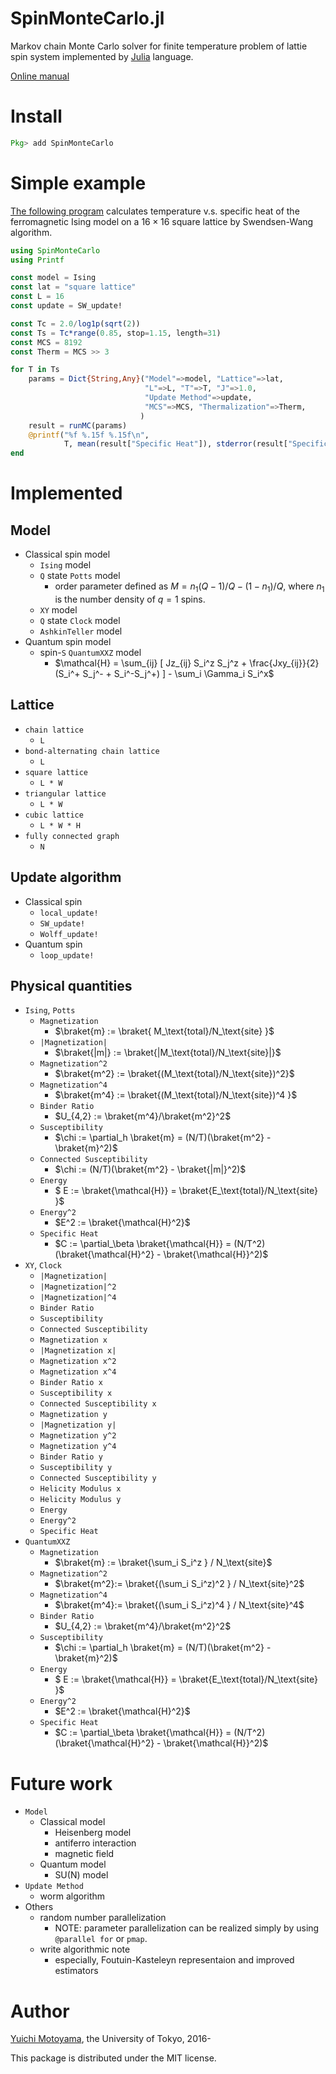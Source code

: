 # SpinMonteCarlo.jl
Markov chain Monte Carlo solver for finite temperature problem of lattie spin system implemented by [Julia](https://julialang.org) language.

[Online manual](https://yomichi.github.io/SpinMonteCarlo.jl/latest)

# Install

``` julia
Pkg> add SpinMonteCarlo
```

# Simple example

[The following program](example/simple.jl) calculates temperature v.s. specific heat of the ferromagnetic Ising model on a $16\times 16$ square lattice by Swendsen-Wang algorithm.

``` julia
using SpinMonteCarlo
using Printf

const model = Ising
const lat = "square lattice"
const L = 16
const update = SW_update!

const Tc = 2.0/log1p(sqrt(2))
const Ts = Tc*range(0.85, stop=1.15, length=31)
const MCS = 8192
const Therm = MCS >> 3

for T in Ts
    params = Dict{String,Any}("Model"=>model, "Lattice"=>lat,
                              "L"=>L, "T"=>T, "J"=>1.0,
                              "Update Method"=>update,
                              "MCS"=>MCS, "Thermalization"=>Therm,
                             )
    result = runMC(params)
    @printf("%f %.15f %.15f\n",
            T, mean(result["Specific Heat"]), stderror(result["Specific Heat"]))
end
```

# Implemented 

## Model
- Classical spin model
    - `Ising` model
    - `Q` state `Potts` model
        - order parameter defined as $M = n_1(Q-1)/Q  - (1-n_1)/Q$, where $n_1$ is the number density of $q=1$ spins.
    - `XY` model
    - `Q` state `Clock` model
    - `AshkinTeller` model
- Quantum spin model
    - spin-`S` `QuantumXXZ` model
        - $\mathcal{H} = \sum_{ij} [ Jz_{ij} S_i^z S_j^z + \frac{Jxy_{ij}}{2} (S_i^+ S_j^- + S_i^-S_j^+) ] - \sum_i \Gamma_i S_i^x$

## Lattice
- `chain lattice`
    - `L`
- `bond-alternating chain lattice`
    - `L`
- `square lattice`
    - `L * W`
- `triangular lattice`
    - `L * W`
- `cubic lattice`
    - `L * W * H`
- `fully connected graph`
    - `N`

## Update algorithm
- Classical spin
    - `local_update!`
    - `SW_update!`
    - `Wolff_update!`
- Quantum spin
    - `loop_update!`

## Physical quantities
- `Ising`, `Potts`
    - `Magnetization`
        - $\braket{m} := \braket{ M_\text{total}/N_\text{site} }$
    - `|Magnetization|`
        - $\braket{|m|} := \braket{|M_\text{total}/N_\text{site}|}$ 
    - `Magnetization^2`
        - $\braket{m^2} := \braket{(M_\text{total}/N_\text{site})^2}$
    - `Magnetization^4`
        - $\braket{m^4} := \braket{(M_\text{total}/N_\text{site})^4 }$
    - `Binder Ratio`
        - $U_{4,2} := \braket{m^4}/\braket{m^2}^2$
    - `Susceptibility`
        - $\chi := \partial_h \braket{m} = (N/T)(\braket{m^2} - \braket{m}^2)$
    - `Connected Susceptibility`
        - $\chi := (N/T)(\braket{m^2} - \braket{|m|}^2)$
    - `Energy`
        - $ E := \braket{\mathcal{H}} =  \braket{E_\text{total}/N_\text{site} }$
    - `Energy^2`
        - $E^2 := \braket{\mathcal{H}^2}$
    - `Specific Heat`
        - $C := \partial_\beta \braket{\mathcal{H}} = (N/T^2)(\braket{\mathcal{H}^2} - \braket{\mathcal{H}}^2)$
- `XY`, `Clock`
    - `|Magnetization|`
    - `|Magnetization|^2`
    - `|Magnetization|^4`
    - `Binder Ratio`
    - `Susceptibility`
    - `Connected Susceptibility`
    - `Magnetization x`
    - `|Magnetization x|`
    - `Magnetization x^2`
    - `Magnetization x^4`
    - `Binder Ratio x`
    - `Susceptibility x`
    - `Connected Susceptibility x`
    - `Magnetization y`
    - `|Magnetization y|`
    - `Magnetization y^2`
    - `Magnetization y^4`
    - `Binder Ratio y`
    - `Susceptibility y`
    - `Connected Susceptibility y`
    - `Helicity Modulus x`
    - `Helicity Modulus y`
    - `Energy`
    - `Energy^2`
    - `Specific Heat`
- `QuantumXXZ`
    - `Magnetization`
        - $\braket{m} := \braket{\sum_i S_i^z } / N_\text{site}$
    - `Magnetization^2`
        - $\braket{m^2}:= \braket{(\sum_i S_i^z)^2 } / N_\text{site}^2$
    - `Magnetization^4`
        - $\braket{m^4}:= \braket{(\sum_i S_i^z)^4 } / N_\text{site}^4$
    - `Binder Ratio`
        - $U_{4,2} := \braket{m^4}/\braket{m^2}^2$
    - `Susceptibility`
        - $\chi := \partial_h \braket{m} = (N/T)(\braket{m^2} - \braket{m}^2)$
    - `Energy`
        - $ E := \braket{\mathcal{H}} =  \braket{E_\text{total}/N_\text{site} }$
    - `Energy^2`
        - $E^2 := \braket{\mathcal{H}^2}$
    - `Specific Heat`
        - $C := \partial_\beta \braket{\mathcal{H}} = (N/T^2)(\braket{\mathcal{H}^2} - \braket{\mathcal{H}}^2)$

# Future work
- `Model`
    - Classical model
        - Heisenberg model
        - antiferro interaction
        - magnetic field
    - Quantum model
        - SU(N) model
- `Update Method`
    - worm algorithm
- Others
    - random number parallelization
        - NOTE: parameter parallelization can be realized simply by using `@parallel for` or `pmap`.
    - write algorithmic note
        - especially, Foutuin-Kasteleyn representaion and improved estimators

# Author
[Yuichi Motoyama](https://github.com/yomichi), the University of Tokyo, 2016-

This package is distributed under the MIT license.
